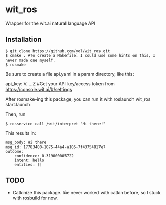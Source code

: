 wit_ros
=======

Wrapper for the wit.ai natural language API

Installation
------------

	$ git clone https://github.com/yol/wit_ros.git
	$ cmake . #To create a Makefile. I could use some hints on this, I never made one myself.
	$ rosmake

Be sure to create a file api.yaml in a param directory, like this:

  api_key: V.....Z #Get your API key/access token from https://console.wit.ai/#/settings
  
After rosmake-ing this package, you can run it with 
  roslaunch wit_ros start.launch

Then, run 

	$ rosservice call /wit/interpret "Hi there!"

This results in:

	msg_body: Hi there
	msg_id: 17783400-1075-44a4-a105-7f43754817e7
	outcome: 
  		confidence: 0.319000005722
  		intent: hello
  		entities: []


TODO
----
- Catkinize this package. Iǘe never worked with catkin before, so I stuck with rosbuild for now. 
